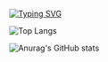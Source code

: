 [![Typing SVG](https://readme-typing-svg.herokuapp.com?font=Fira+Code&duration=3000&pause=1000&color=006AFE&vCenter=true&repeat=false&width=435&lines=Hello+there!+%F0%9F%87%B7%F0%9F%87%BA;I'm+Askar+%E2%99%A1;t.me%2Fa_s_k_a_rr)](https://git.io/typing-svg)

![Top Langs](https://github-readme-stats.vercel.app/api/top-langs/?username=askarkasimov&layout=compact&langs_count=6&theme=transparent)

![Anurag's GitHub stats](https://github-readme-stats.vercel.app/api?username=askarkasimov&show_icons=true&count_private=true&theme=transparent&rank_icon=github&show=prs_merged_percentage&hide=prs,issues,contribs)
